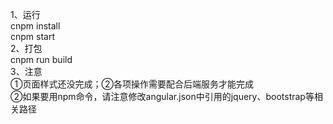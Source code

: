 1、运行                  
cnpm install     
cnpm start      
2、打包     
cnpm run build    
3、注意                    
①页面样式还没完成；②各项操作需要配合后端服务才能完成                         
②如果要用npm命令，请注意修改angular.json中引用的jquery、bootstrap等相关路径                
